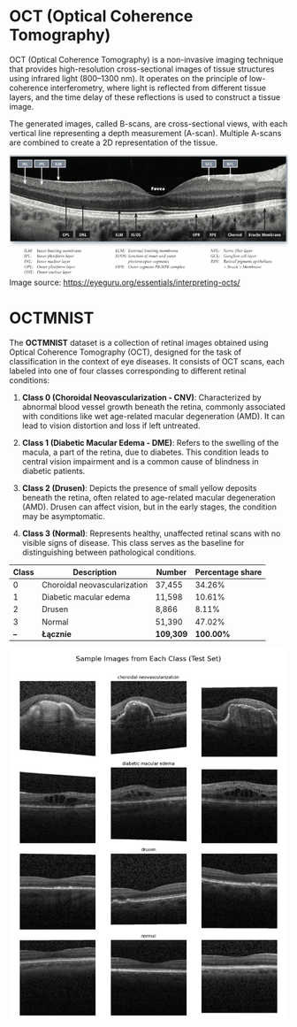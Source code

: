 # OCT (Optical Coherence Tomography)  
OCT (Optical Coherence Tomography) is a non-invasive imaging technique that provides high-resolution cross-sectional images of tissue structures using infrared light (800–1300 nm). It operates on the principle of low-coherence interferometry, where light is reflected from different tissue layers, and the time delay of these reflections is used to construct a tissue image.

The generated images, called B-scans, are cross-sectional views, with each vertical line representing a depth measurement (A-scan). Multiple A-scans are combined to create a 2D representation of the tissue.

![desc_oct.png](analysis/desc_oct.png)
Image source: https://eyeguru.org/essentials/interpreting-octs/

# OCTMNIST
The **OCTMNIST** dataset is a collection of retinal images obtained using Optical Coherence Tomography (OCT), designed for the task of classification in the context of eye diseases. It consists of OCT scans, each labeled into one of four classes corresponding to different retinal conditions:

1. **Class 0 (Choroidal Neovascularization - CNV)**: Characterized by abnormal blood vessel growth beneath the retina, commonly associated with conditions like wet age-related macular degeneration (AMD). It can lead to vision distortion and loss if left untreated.
   
2. **Class 1 (Diabetic Macular Edema - DME)**: Refers to the swelling of the macula, a part of the retina, due to diabetes. This condition leads to central vision impairment and is a common cause of blindness in diabetic patients.

3. **Class 2 (Drusen)**: Depicts the presence of small yellow deposits beneath the retina, often related to age-related macular degeneration (AMD). Drusen can affect vision, but in the early stages, the condition may be asymptomatic.

4. **Class 3 (Normal)**: Represents healthy, unaffected retinal scans with no visible signs of disease. This class serves as the baseline for distinguishing between pathological conditions.

| Class | Description                  | Number      | Percentage share |
|-------|------------------------------|-------------|--------------------|
| 0     | Choroidal neovascularization | 37,455      | 34.26%             |
| 1     | Diabetic macular edema       | 11,598      | 10.61%             |
| 2     | Drusen                       | 8,866       | 8.11%              |
| 3     | Normal                       | 51,390      | 47.02%             |
| **–** | **Łącznie**                  | **109,309** | **100.00%**        |

![classes_examples.png](analysis/classes_examples.png)
